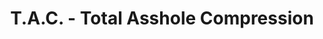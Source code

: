 ---
inv_num: 2004-010
add_credit: Radical Software Group
url: 2004-010-total-asshole-compression
title: T.A.C. - Total Asshole Compression
year: '2004'
display_year: '2004'
medium: OSX software
dims:
pitch: "​Compression software that makes files bigger."
ps: "​Check the “official” website above to download the software, etc, etc. "
live_url: http://tac-compression.com/
youtube:
related_code:
subheading:
download:
commission:
layout: things-i-made
---